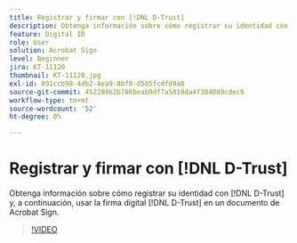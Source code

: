 ```yaml
---
title: Registrar y firmar con [!DNL D-Trust]
description: Obtenga información sobre cómo registrar su identidad con [!DNL D-Trust] y, a continuación, utilizar la firma digital [!DNL D-Trust] en un documento de Acrobat Sign
feature: Digital ID
role: User
solution: Acrobat Sign
level: Beginner
jira: KT-11120
thumbnail: KT-11120.jpg
exl-id: 091ccb98-4db2-4ea9-8bf0-d585fcdfd9a0
source-git-commit: 452299b2b786beab9df7a5019da4f3840d9cdec9
workflow-type: tm+mt
source-wordcount: '52'
ht-degree: 0%

---
```


# Registrar y firmar con [!DNL D-Trust]

Obtenga información sobre cómo registrar su identidad con [!DNL D-Trust] y, a continuación, usar la firma digital [!DNL D-Trust] en un documento de Acrobat Sign.

>[!VIDEO](https://video.tv.adobe.com/v/3449147?quality=12&learn=on&hidetitle=true&captions=spa)
